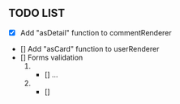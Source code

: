 ## TODO LIST

-   [x] Add "asDetail" function to commentRenderer
-   [] Add "asCard" function to userRenderer
-   [] Forms validation
    1.  -   [] ...
    2.  -   []
